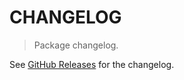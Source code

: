 # CHANGELOG

> Package changelog.

See [GitHub Releases](https://github.com/stdlib-js/utils-map2/releases) for the changelog.